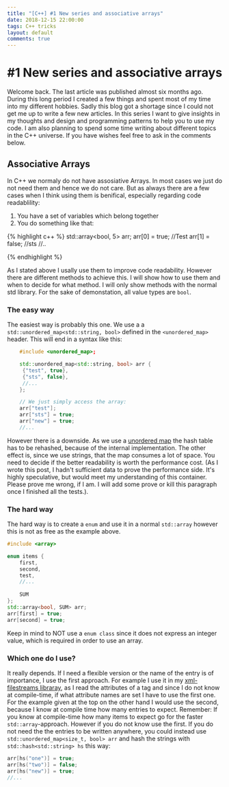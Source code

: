 ```yaml
---
title: "[C++] #1 New series and associative arrays"
date: 2018-12-15 22:00:00
tags: C++ tricks
layout: default
comments: true
---
```


# #1 New series and associative arrays #
Welcome back. The last article was published almost six months ago. During this long period I created a few things and spent most of my time into my different hobbies. Sadly this blog got a shortage since I could not get me up to write a few new articles.
In this series I want to give insights in my thoughts and design and programming patterns to help you to use my code. I am also planning to spend some time writing about different topics in the C++ universe. If you have wishes feel free to ask in the comments below.
## Associative Arrays ##
In C++ we normaly do not have assosiative Arrays. In most cases we just do not need them and hence we do not care. But as always there are a few cases when I think using them is benifical, especially regarding code readablility:

1. You have a set of variables which belong together
2. You do something like that:

{% highlight c++ %}
    std::array<bool, 5> arr;
    arr[0] = true; //Test
    arr[1] = false; //sts
    //..

{% endhighlight %}

As I stated above I usally use them to improve code readability. However there are different methods to achieve this. I will show how to use them and when to decide for what method. I will only show methods with the normal std library. For the sake of demonstation, all value types are `bool`.

### The easy way ###
The easiest way is probably this one. We use a a `std::unordered_map<std::string, bool>` defined in the `<unordered_map>` header. This will end in a syntax like this:
```cpp
    #include <unordered_map>;

    std::unordered_map<std::string, bool> arr {
     {"test", true},
     {"sts", false},
     //...   
    };

    // We just simply access the array:
    arr["test"];
    arr["sts"] = true;
    arr["new"] = true;
    //...

```

However there is a downside. As we use a [unordered map](https://en.cppreference.com/w/cpp/container/unordered_map) the hash table has to be rehashed, because of the internal implementation. The other effect is, since we use strings, that the map consumes a lot of space. You need to decide if the better readability is worth the performance cost. (As I wrote this post, I hadn't sufficient data to prove the performance side. It's highly speculative, but would meet my understanding of this container. Please prove me wrong, if I am. I will add some prove or kill this paragraph once I finished all the tests.).

### The hard way ###
The hard way is to create a `enum` and use it in a normal `std::array` however this is not as free as the example above.
```cpp
#include <array>

enum items {
    first,
    second,
    test,
    //...
    
    SUM
};
std::array<bool, SUM> arr;
arr[first] = true;
arr[second] = true;

```

Keep in mind to NOT use a `enum class` since it does not express an integer value, which is required in order to use an array.

### Which one do I use? ###
It really depends. If I need a flexible version or the name of the entry is of importance, I use the first approach. For example I use it in my [xml-filestreams libraray](https://github.com/HaSa1002/xml-filestreams), as I read the attributes of a tag and since I do not know at compile-time, if what attribute names are set I have to use the first one. For the example given at the top on the other hand I would use the second, because I know at compile time how many entries to expect.
Remember:
If you know at compile-time how many items to expect go for the faster `std::array`-approach. However if you do not know use the first. If you do not need the the entries to be written anywhere, you could instead use `std::unordered_map<size_t, bool> arr` and hash the strings with `std::hash<std::string> hs` this way:

```c
arr[hs("one")] = true;
arr[hs("two")] = false;
arr[hs("new")] = true;
//...
```
